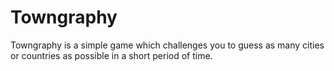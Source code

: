 # Towngraphy

Towngraphy is a simple game which challenges you to guess as many cities or countries as possible in a short period of time.
